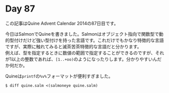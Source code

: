 # Day 87

この記事はQuine Advent Calendar 2014の87日目です。

今日はSalmonでQuineを書きました。Salmonはオブジェクト指向で関数型で動的型付けだけど強い型付けを持った言語です。これだけでもかなり特徴的な言語ですが、実際に触れてみると滅茶苦茶特徴的な言語だと分かります。  
例えば、型を指定するときに数値の範囲で指定することができるのですが、それが1以上の整数であれば、`[1..+oo)`のようになったりします。分かりやすいんだか何だか。

Quineは`printf`の`%v%`フォーマットが便利すぎました。

```console
$ diff quine.salm <(salmoneye quine.salm)
```
